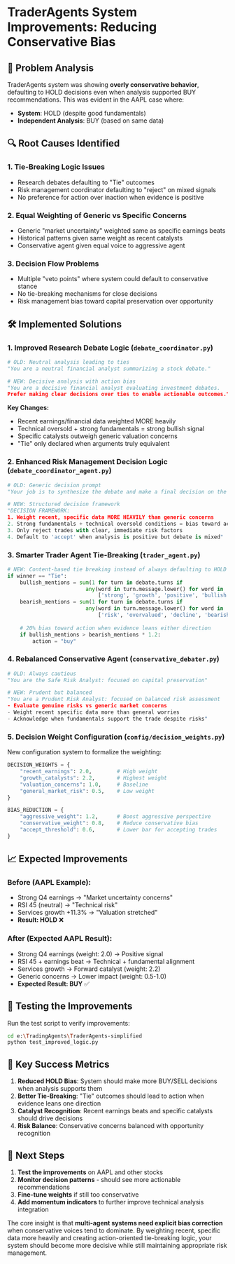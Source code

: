 # TraderAgents System Improvements: Reducing Conservative Bias

## 🎯 Problem Analysis

TraderAgents system was showing **overly conservative behavior**, defaulting to HOLD decisions even when analysis supported BUY recommendations. This was evident in the AAPL case where:

- **System**: HOLD (despite good fundamentals)
- **Independent Analysis**: BUY (based on same data)

## 🔍 Root Causes Identified

### 1. **Tie-Breaking Logic Issues**
- Research debates defaulting to "Tie" outcomes
- Risk management coordinator defaulting to "reject" on mixed signals
- No preference for action over inaction when evidence is positive

### 2. **Equal Weighting of Generic vs Specific Concerns**
- Generic "market uncertainty" weighted same as specific earnings beats
- Historical patterns given same weight as recent catalysts
- Conservative agent given equal voice to aggressive agent

### 3. **Decision Flow Problems**
- Multiple "veto points" where system could default to conservative stance
- No tie-breaking mechanisms for close decisions
- Risk management bias toward capital preservation over opportunity

## 🛠️ Implemented Solutions

### 1. **Improved Research Debate Logic** (`debate_coordinator.py`)
```python
# OLD: Neutral analysis leading to ties
"You are a neutral financial analyst summarizing a stock debate."

# NEW: Decisive analysis with action bias
"You are a decisive financial analyst evaluating investment debates.
Prefer making clear decisions over ties to enable actionable outcomes."
```

**Key Changes:**
- Recent earnings/financial data weighted MORE heavily
- Technical oversold + strong fundamentals = strong bullish signal
- Specific catalysts outweigh generic valuation concerns
- "Tie" only declared when arguments truly equivalent

### 2. **Enhanced Risk Management Decision Logic** (`debate_coordinator_agent.py`)
```python
# OLD: Generic decision prompt
"Your job is to synthesize the debate and make a final decision on the trade."

# NEW: Structured decision framework
"DECISION FRAMEWORK:
1. Weight recent, specific data MORE HEAVILY than generic concerns
2. Strong fundamentals + technical oversold conditions = bias toward action
3. Only reject trades with clear, immediate risk factors
4. Default to 'accept' when analysis is positive but debate is mixed"
```

### 3. **Smarter Trader Agent Tie-Breaking** (`trader_agent.py`)
```python
# NEW: Content-based tie breaking instead of always defaulting to HOLD
if winner == "Tie":
    bullish_mentions = sum(1 for turn in debate.turns if 
                         any(word in turn.message.lower() for word in 
                             ['strong', 'growth', 'positive', 'bullish', 'buy', 'undervalued']))
    bearish_mentions = sum(1 for turn in debate.turns if 
                         any(word in turn.message.lower() for word in 
                             ['risk', 'overvalued', 'decline', 'bearish', 'sell', 'expensive']))
    
    # 20% bias toward action when evidence leans either direction
    if bullish_mentions > bearish_mentions * 1.2:
        action = "buy"
```

### 4. **Rebalanced Conservative Agent** (`conservative_debater.py`)
```python
# OLD: Always cautious
"You are the Safe Risk Analyst: focused on capital preservation"

# NEW: Prudent but balanced
"You are a Prudent Risk Analyst: focused on balanced risk assessment
- Evaluate genuine risks vs generic market concerns
- Weight recent specific data more than general worries  
- Acknowledge when fundamentals support the trade despite risks"
```

### 5. **Decision Weight Configuration** (`config/decision_weights.py`)
New configuration system to formalize the weighting:
```python
DECISION_WEIGHTS = {
    "recent_earnings": 2.0,        # High weight
    "growth_catalysts": 2.2,       # Highest weight
    "valuation_concerns": 1.0,     # Baseline
    "general_market_risk": 0.5,    # Low weight
}

BIAS_REDUCTION = {
    "aggressive_weight": 1.2,      # Boost aggressive perspective
    "conservative_weight": 0.8,    # Reduce conservative bias
    "accept_threshold": 0.6,       # Lower bar for accepting trades
}
```

## 📈 Expected Improvements

### Before (AAPL Example):
- Strong Q4 earnings → "Market uncertainty concerns"
- RSI 45 (neutral) → "Technical risk"
- Services growth +11.3% → "Valuation stretched"
- **Result: HOLD** ❌

### After (Expected AAPL Result):
- Strong Q4 earnings (weight: 2.0) → Positive signal
- RSI 45 + earnings beat → Technical + fundamental alignment
- Services growth → Forward catalyst (weight: 2.2)
- Generic concerns → Lower impact (weight: 0.5-1.0)
- **Expected Result: BUY** ✅

## 🧪 Testing the Improvements

Run the test script to verify improvements:
```bash
cd e:\TradingAgents\TraderAgents-simplified
python test_improved_logic.py
```

## 🎯 Key Success Metrics

1. **Reduced HOLD Bias**: System should make more BUY/SELL decisions when analysis supports them
2. **Better Tie-Breaking**: "Tie" outcomes should lead to action when evidence leans one direction
3. **Catalyst Recognition**: Recent earnings beats and specific catalysts should drive decisions
4. **Risk Balance**: Conservative concerns balanced with opportunity recognition

## 🔄 Next Steps

1. **Test the improvements** on AAPL and other stocks
2. **Monitor decision patterns** - should see more actionable recommendations
3. **Fine-tune weights** if still too conservative
4. **Add momentum indicators** to further improve technical analysis integration

The core insight is that **multi-agent systems need explicit bias correction** when conservative voices tend to dominate. By weighting recent, specific data more heavily and creating action-oriented tie-breaking logic, your system should become more decisive while still maintaining appropriate risk management.
